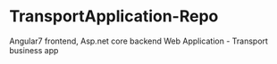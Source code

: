 # TransportApplication-Repo
Angular7 frontend, Asp.net core backend
Web Application - Transport business app
